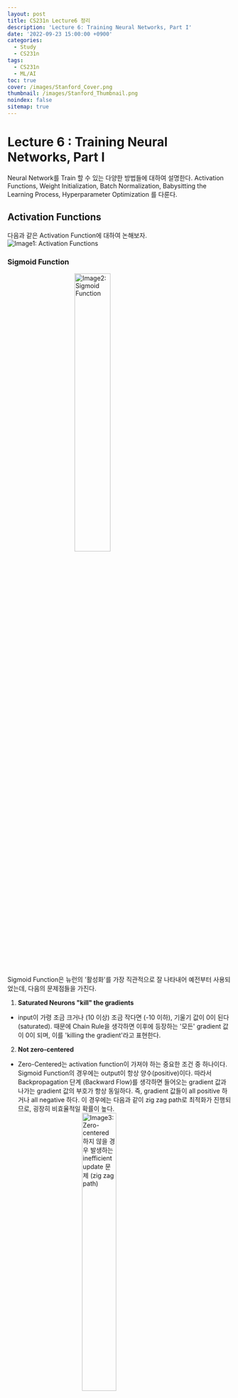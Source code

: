 ```yaml
---
layout: post
title: CS231n Lecture6 정리
description: 'Lecture 6: Training Neural Networks, Part I'
date: '2022-09-23 15:00:00 +0900'
categories:
  - Study
  - CS231n
tags:
  - CS231n
  - ML/AI
toc: true
cover: /images/Stanford_Cover.png
thumbnail: /images/Stanford_Thumbnail.png
noindex: false
sitemap: true
---
```


# Lecture 6 : Training Neural Networks, Part I
Neural Network를 Train 할 수 있는 다양한 방법들에 대하여 설명한다. Activation Functions, Weight Initialization, Batch Normalization, Babysitting the Learning Process, Hyperparameter Optimization 를 다룬다. 

<!-- more -->

## Activation Functions
다음과 같은 Activation Function에 대하여 논해보자.
 <img src='../../../../images/post/CS231n_Lecture6_Img1.jpg' alt='Image1: Activation Functions' style="display: block; margin: 0 auto"> </img>

### Sigmoid Function
 <img src='../../../../images/post/CS231n_Lecture6_Img2.jpg' alt='Image2: Sigmoid Function' style="display: block; margin: 0 auto; width: 40% ; height: 40%"> </img>

Sigmoid Function은 뉴런의 '활성화'를 가장 직관적으로 잘 나타내어 예전부터 사용되었는데, 다음의 문제점들을 가진다. 

1) **Saturated Neurons "kill" the gradients**
- input이 가령 조금 크거나 (10 이상) 조금 작다면 (-10 이하), 기울기 값이 0이 된다 (saturated). 때문에 Chain Rule을 생각하면 이후에 등장하는 '모든' gradient 값이 0이 되며, 이를 'killing the gradient'라고 표현한다. 

2) **Not zero-centered**
- Zero-Centered는 activation function이 가져야 하는 중요한 조건 중 하나이다. Sigmoid Function의 경우에는 output이 항상 양수(positive)이다. 따라서 Backpropagation 단계 (Backward Flow)를 생각하면 들어오는 gradient 값과 나가는 gradient 값의 부호가 항상 동일하다. 즉, gradient 값들이 all positive 하거나 all negative 하다. 이 경우에는 다음과 같이 zig zag path로 최적화가 진행되므로, 굉장히 비효율적일 확률이 높다.
 <img src='../../../../images/post/CS231n_Lecture6_Img3.jpg' alt='Image3: Zero-centered 하지 않을 경우 발생하는 inefficient update 문제 (zig zag path)' style="display: block; margin: 0 auto; width: 40% ; height: 40%"> </img>

3) exp() is computationally expensive

위의 $tanh(x)$ function은 zero centered 라는 점에서 sigmoid function 보다 좋지만, saturated 되었을 때 발생하는 gradient killing 문제는 해결되지 않았다. 

### ReLU Function (Rectified Linear Unit)
 <img src='../../../../images/post/CS231n_Lecture6_Img4.jpg' alt='Image4: ReLU Function' style="display: block; margin: 0 auto; width: 40% ; height: 40%"> </img>

ReLU function은 + region 에서 saturate 되지 않고, very computationally efficient 하며, sigmoid와 tanh에 비해 빨리 수렴한다(약 6배)는 장점이 있지만, zero-centered 하지 않다. 절반의 영역(- region)에서 saturate 되므로, 아주 작은 양의 bias를 통해 ReLU neuron을 initialize 하는 것이 좋다. 

ReLU function의 문제들을 극복하기 위하여 Leaky ReLU(saturate 하지 않으며, 따라서 뉴런이 "죽지" 않는다), ELU(Leaky ReLU에 비해 노이즈에 강하지만 computationally expensive한 exp 연산이 필요함) 등을 이용한다.

### 요약
- **ReLU** 를 이용하라. (learning rate의 선정에 유의한다)
- **Leaky ReLU, Maxout, ELU**를 시도해봐라.
- tanh 를 시도해 보되, 큰 기대는 하지 마라.
- **Sigmoid는 사용하지 마라**

## Weight Initialization
Fully Connected Net 에서 등장하는 weight $W$ 는 모델이 학습을 통하여 최적의 값을 정해 나간다(backprop). 그렇다면, 처음에는 어떤 값들로 초기화를 해 주어야 하는가?

Idea 1 ) **W = 0** init  
모든 값들을 0으로 초기화하는 방법은 어떨까. 결론적으로, 이는 **절대 하지 말아야 하는 방법**이다. 이 경우에는 모든 뉴런들이 같은 행위를 하여, 결국 같은 gradient 값을 가지며, 같은 양만큼 update 될 것이다. 따라서 많은 뉴런이 전혀 의미가 없어진다. 

Idea 2 ) **Small Random Numbers** init  
가령 `weight_scale` 같은 걸 지정하여 `W = np.random.randn(D, H) * weight_scale` 와 같이 랜덤하게 주는 방법이다. 이 경우는 작은 네트워크에선 잘 들어맞지만, **네트워크가 깊어질수록 문제**가 생긴다. `weight_scale`의 정도에 따라 초기 값들이 작으면 계속해서 작은 gradient가 만들어져 작은 값을 넘겨준다(backprop). 따라서 최종적으로 모든 뉴런의 activation이 0으로 몰리게 된다. (모든 뉴런이 죽음) 초기 값들이 크다면, activation이 모두 1이나 -1로 몰리게 된다. (모든 뉴런이 포화) 두 경우 다 네트워크의 층이 의미가 없어지는 방향이므로 좋지 못하다.

Idea 3 ) **Xavier** init  
input의 variance와 output의 variance를 같게 유지하자는 것이 목표인데, 결과적으로 굉장히 잘 들어맞는다! 각 layer의 입력에 대략적인 unit gaussian 형태가 입력되기 때문에 위에서 언급한 문제가 발생하는 것을 방지한다. 단 ReLU를 사용할 때에는 절반의 뉴런이 어차피 죽게 되기 때문에, 추가적으로 /2 를 붙여주어야 한다. 

강의에서 General Rule of Thumb으로, Xavier부터 시작하라는 조언을 해 주었다.

## Batch Normalization
- **배치 단위로 입력 데이터를 (각 dimension에 대하여) 정규화**시키는 행위를 의미한다. (아래 사진 참고)
<img src='../../../../images/post/CS231n_Lecture6_Img5.jpg' alt='Image5: Batch Normalization' style="display: block; margin: 0 auto; width: 80% ; height: 80%"> </img>

- 참고로, dimension(feature) 단위로 mean과 std를 계산하여 정규화를 진행하는 Batch Normalization과 다르게, **Layer Normalization**이라는 놈은 batch 단위로 mean과 std를 계산하여 정규화한다. 이외에도 다양한 Normalization 기법이 존재하는데, 아래의 직관적인 그림이 많은 도움이 되었다. Batch의 크기가 결과에 유의미한 영향을 주는 Batch Normalization과는 달리, **Layer Normalization은 Batch의 크기와 결과가 무관**하다. (즉, hyperparameter 하나가 줄어드니까 이득!)

<img src='../../../../images/post/CS231n_Lecture6_Img6.PNG' alt='Image6: 다양한 Normalization' style="display: block; margin: 0 auto"> </img>

- 주로 Fully Connected Layer나 Convolutional Layer 이후에, 그리고 nonlinearity 이전에 적용한다.
- $\gamma, \beta$ 의 parameter들을 이용하여 최종적으로 $y_i$를 scale 및 shift 하며, $\gamma$와 $\beta$는 BN의 backpropagation을 통해 학습된다. 전체적인 과정은 아래와 같다.
<img src='../../../../images/post/CS231n_Lecture6_Img7.jpg' alt='Image7: Batch Normalization Steps' style="display: block; margin: 0 auto; width: 80% ; height: 80%"> </img>

- **Test Time** 시에는 Train Time과 비교하였을 때 BatchNorm layer가 **다르게 작동**한다! 각 mean, std가 train time 시에는 배치별로 계산되어 사용되지만, test time에서는 일일히 배치들의 mean과 std를 계산할 필요가 없기 때문에 training 과정에서 계산되는 **running mean, running var**와 같이 고정된 값의 mean, std를 사용한다. 

## Babysitting the Learning Process
Data Preprocessing을 완료하고, 적절한 architecture도 정했다고 하자. 이제 double checking 과정들을 통해 모델을 검증하면서, 좋은 성능을 낼 수 있도록 hyperparameter들을 잘 골라 모델을 train 해주면 된다. 

- Loss value Double Check
  - SoftMax Loss에서, 초기에 W가 매우 작을 때 $ \text{loss} = \log(\text{number of classes}) $ 이었다 ([참고: CS231n Lecture3](https://yxxshin.github.io/2022/07/18/2022-07-18-CS231n-Lecture3/)) 따라서 `weight_scale`을 매우 작게(0.0001) 두고 `regularization = 0.0` 으로 두었을 때 loss 값이 $\log(\text{number of classes})$ 가 나오는지 확인한다.
  - 위의 상황에서 regularization 값을 크게 올렸을 때(1e3) loss 값이 더 커지는지 확인한다. 

- Training (Learning Rate 찾기)
  - 아주 작은 portion(20개)의 training data로 overfit이 가능한지 확인한다. 결과적으로 아주 작은 loss와 train accuracy 1.00 이 나와야 한다.
  - small regularization(0.000001)로 두고, loss가 줄어드는 적절한 learning rate를 찾는다. 만약 loss가 줄어들지 않는다면 learning rate가 너무 작은 것이고, loss가 발산한다면 learning rate가 너무 높은 것이다. cost가 NaN이 뜬다면 거의 대부분 learning rate가 크다는 것을 의미한다. 

## Hyperparameter Optimization
기본적으로 **coarse -> fine** cross-validation을 실행한다: 처음에는 소량의 epoch만 돌려 보며 param의 대강적인 구간을 파악하고, 이후 running time을 늘린 finer search를 해준다. **log space에서 optimize** 해주는 것이 팁이다. (ex: `lr = 10 ** uniform(-3, -6)`) 또 하나의 팁은, 기존의 cost보다 다음 cost가 3배 이상보다 커진다면 발산하는 것이니 바로 break out 해줘도 된다. 

위의 예시와 같이 **Random Search**를 해주는 것이 Grid Search를 해주는 것보다 유리한데, 그 이유는 Random Search 시에 더 많은 종류의 '중요 parameter' 예시를 실험해 볼 수 있기 때문이다. 아래의 그림을 참고하라.
<img src='../../../../images/post/CS231n_Lecture6_Img8.jpg' alt='Image8: Random Search vs. Grid Search' style="display: block; margin: 0 auto; width: 80% ; height: 80%"> </img>

**Loss Curve**를 monitor, visualize 하는 것도 좋은 방법이다. Learning Rate에 따라 아래와 같이 다양한 형태의 loss curve가 나타날 수 있다. 이를 참고하여 learning rate 값 설정에 적용하자. 

<img src='../../../../images/post/CS231n_Lecture6_Img9.jpg' alt='Image9: Loss Curves' style="display: block; margin: 0 auto; width: 60% ; height: 60%"> </img>
